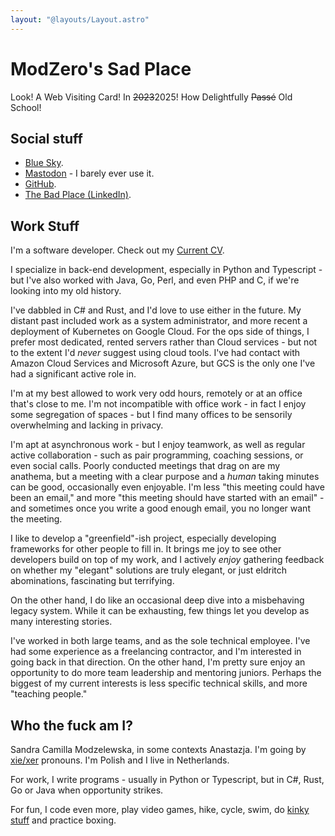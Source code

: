 ```yaml
---
layout: "@layouts/Layout.astro"
---
```

# ModZero's Sad Place

Look! A Web Visiting Card! In ~~2023~~2025! How Delightfully ~~Passé~~ Old School!

## Social stuff

* [Blue Sky](https://bsky.app/profile/gendershrapnel.modzero.xyz)<!--rehype:rel=me-->.
* [Mastodon](https://mastodont.modzero.xyz/@modzero)<!--rehype:rel=me--> - I barely
  ever use it.
* [GitHub](https://github.com/modulozero/)<!--rehype:rel=me-->.
* [The Bad Place (LinkedIn)](https://www.linkedin.com/in/modzero/)<!--rehype:rel=me-->.

## Work Stuff

I'm a software developer. Check out my [Current CV](./resume.pdf).

I specialize in back-end development, especially in Python and Typescript - but
I've also worked with Java, Go, Perl, and even PHP and C, if we're looking into my
old history.

I've dabbled in C# and Rust, and I'd love to use either in the future. My distant
past included work as a system administrator, and more recent a deployment of
Kubernetes on Google Cloud. For the ops side of things, I prefer most dedicated,
rented servers rather than Cloud services - but not to the extent I'd _never_
suggest using cloud tools. I've had contact with Amazon Cloud Services and
Microsoft Azure, but GCS is the only one I've had a significant active role in.

I'm at my best allowed to work very odd hours, remotely or at an office that's
close to me. I'm not incompatible with office work - in fact I enjoy some 
segregation of spaces - but I find many offices to be sensorily overwhelming and
lacking in privacy.

I'm apt at asynchronous work - but I enjoy teamwork, as well as regular active
collaboration - such as pair programming, coaching sessions, or even social calls.
Poorly conducted meetings that drag on are my anathema, but a meeting with a clear
purpose and a _human_ taking minutes can be good, occasionally even enjoyable. I'm
less "this meeting could have been an email," and more "this meeting should have
started with an email" - and sometimes once you write a good enough email, you no
longer want the meeting.

I like to develop a "greenfield"-ish project, especially developing frameworks for
other people to fill in. It brings me joy to see other developers build on top of
my work, and I actively _enjoy_ gathering feedback on whether my "elegant" solutions
are truly elegant, or just eldritch abominations, fascinating but terrifying.

On the other hand, I do like an occasional deep dive into a misbehaving legacy
system. While it can be exhausting, few things let you develop as many interesting
stories.

I've worked in both large teams, and as the sole technical employee. I've had some
experience as a freelancing contractor, and I'm interested in going back in that
direction. On the other hand, I'm pretty sure enjoy an opportunity to do more team
leadership and mentoring juniors. Perhaps the biggest of my current interests is less
specific technical skills, and more "teaching people."

## Who the fuck am I?

Sandra Camilla Modzelewska, in some contexts Anastazja. I'm going by
[xie/xer](https://en.pronouns.page/@ModZero) pronouns. I'm Polish and I live
in Netherlands.

For work, I write programs - usually in Python or Typescript, but in C#, Rust,
Go or Java when opportunity strikes.

For fun, I code even more, play video games, hike, cycle, swim,
do [kinky stuff](./kink/) and practice boxing.
